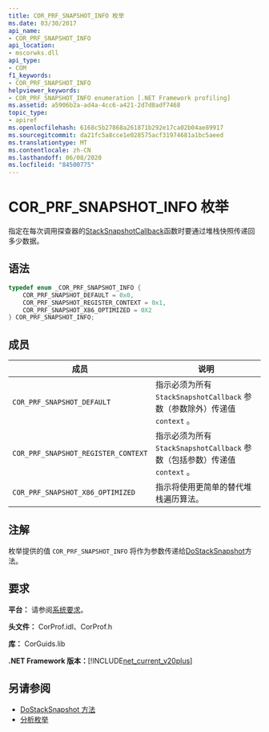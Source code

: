```yaml
---
title: COR_PRF_SNAPSHOT_INFO 枚举
ms.date: 03/30/2017
api_name:
- COR_PRF_SNAPSHOT_INFO
api_location:
- mscorwks.dll
api_type:
- COM
f1_keywords:
- COR_PRF_SNAPSHOT_INFO
helpviewer_keywords:
- COR_PRF_SNAPSHOT_INFO enumeration [.NET Framework profiling]
ms.assetid: a5906b2a-ad4a-4cc6-a421-2d7d8adf7468
topic_type:
- apiref
ms.openlocfilehash: 6168c5b27868a261871b292e17ca02b04ae89917
ms.sourcegitcommit: da21fc5a8cce1e028575acf31974681a1bc5aeed
ms.translationtype: MT
ms.contentlocale: zh-CN
ms.lasthandoff: 06/08/2020
ms.locfileid: "84500775"
---
```

# <a name="cor_prf_snapshot_info-enumeration"></a>COR_PRF_SNAPSHOT_INFO 枚举
指定在每次调用探查器的[StackSnapshotCallback](stacksnapshotcallback-function.md)函数时要通过堆栈快照传递回多少数据。  
  
## <a name="syntax"></a>语法  
  
```cpp  
typedef enum _COR_PRF_SNAPSHOT_INFO {  
    COR_PRF_SNAPSHOT_DEFAULT = 0x0,  
    COR_PRF_SNAPSHOT_REGISTER_CONTEXT = 0x1,  
    COR_PRF_SNAPSHOT_X86_OPTIMIZED = 0X2  
} COR_PRF_SNAPSHOT_INFO;  
```  
  
## <a name="members"></a>成员  
  
|成员|说明|  
|-------------|-----------------|  
|`COR_PRF_SNAPSHOT_DEFAULT`|指示必须为所有 `StackSnapshotCallback` 参数（参数除外）传递值 `context` 。|  
|`COR_PRF_SNAPSHOT_REGISTER_CONTEXT`|指示必须为所有 `StackSnapshotCallback` 参数（包括参数）传递值 `context` 。|  
|`COR_PRF_SNAPSHOT_X86_OPTIMIZED`|指示将使用更简单的替代堆栈遍历算法。|  
  
## <a name="remarks"></a>注解  
 枚举提供的值 `COR_PRF_SNAPSHOT_INFO` 将作为参数传递给[DoStackSnapshot](icorprofilerinfo2-dostacksnapshot-method.md)方法。  
  
## <a name="requirements"></a>要求  
 **平台：** 请参阅[系统要求](../../get-started/system-requirements.md)。  
  
 **头文件：** CorProf.idl、CorProf.h  
  
 **库：** CorGuids.lib  
  
 **.NET Framework 版本：**[!INCLUDE[net_current_v20plus](../../../../includes/net-current-v20plus-md.md)]  
  
## <a name="see-also"></a>另请参阅

- [DoStackSnapshot 方法](icorprofilerinfo2-dostacksnapshot-method.md)
- [分析枚举](profiling-enumerations.md)
